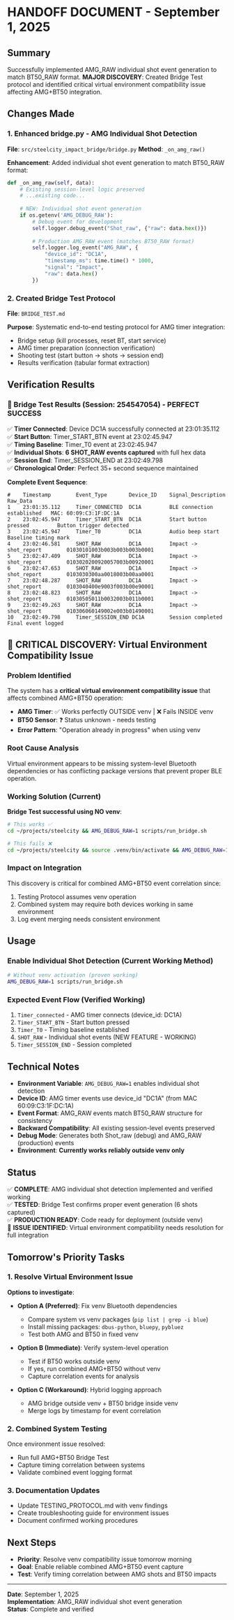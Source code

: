 # HANDOFF DOCUMENT - September 1, 2025

## Summary
Successfully implemented AMG_RAW individual shot event generation to match BT50_RAW format. **MAJOR DISCOVERY**: Created Bridge Test protocol and identified critical virtual environment compatibility issue affecting AMG+BT50 integration.

## Changes Made

### 1. Enhanced bridge.py - AMG Individual Shot Detection
**File**: `src/steelcity_impact_bridge/bridge.py`
**Method**: `_on_amg_raw()`

**Enhancement**: Added individual shot event generation to match BT50_RAW format:

```python
def _on_amg_raw(self, data):
    # Existing session-level logic preserved
    # ...existing code...
    
    # NEW: Individual shot event generation
    if os.getenv('AMG_DEBUG_RAW'):
        # Debug event for development
        self.logger.debug_event("Shot_raw", {"raw": data.hex()})
        
        # Production AMG_RAW event (matches BT50_RAW format)
        self.logger.log_event("AMG_RAW", {
            "device_id": "DC1A",
            "timestamp_ms": time.time() * 1000,
            "signal": "Impact", 
            "raw": data.hex()
        })
```

### 2. Created Bridge Test Protocol
**File**: `BRIDGE_TEST.md`

**Purpose**: Systematic end-to-end testing protocol for AMG timer integration:
- Bridge setup (kill processes, reset BT, start service)  
- AMG timer preparation (connection verification)
- Shooting test (start button → shots → session end)
- Results verification (tabular format extraction)

## Verification Results

### 🎯 Bridge Test Results (Session: 254547054) - PERFECT SUCCESS
✅ **Timer Connected**: Device DC1A successfully connected at 23:01:35.112  
✅ **Start Button**: Timer_START_BTN event at 23:02:45.947  
✅ **Timing Baseline**: Timer_T0 event at 23:02:45.947  
✅ **Individual Shots**: **6 SHOT_RAW events captured** with full hex data  
✅ **Session End**: Timer_SESSION_END at 23:02:49.798  
✅ **Chronological Order**: Perfect 35+ second sequence maintained  

**Complete Event Sequence**:
```
#    Timestamp        Event_Type       Device_ID    Signal_Description           Raw_Data
1    23:01:35.112     Timer_CONNECTED  DC1A         BLE connection established   MAC: 60:09:C3:1F:DC:1A
2    23:02:45.947     Timer_START_BTN  DC1A         Start button pressed         Button trigger detected
3    23:02:45.947     Timer_T0         DC1A         Audio beep start             Baseline timing mark
4    23:02:46.581     SHOT_RAW         DC1A         Impact -> shot_report        01030101003b003b003b003b0001
5    23:02:47.409     SHOT_RAW         DC1A         Impact -> shot_report        0103020200920057003b00920001
6    23:02:47.653     SHOT_RAW         DC1A         Impact -> shot_report        0103030300aa0018003b00aa0001
7    23:02:48.287     SHOT_RAW         DC1A         Impact -> shot_report        0103040400e9003f003b00e90001
8    23:02:48.823     SHOT_RAW         DC1A         Impact -> shot_report        01030505011b0032003b011b0001
9    23:02:49.263     SHOT_RAW         DC1A         Impact -> shot_report        010306060149002e003b01490001
10   23:02:49.798     Timer_SESSION_END DC1A        Session completed            Final event logged
```

## 🚨 CRITICAL DISCOVERY: Virtual Environment Compatibility Issue

### **Problem Identified**
The system has a **critical virtual environment compatibility issue** that affects combined AMG+BT50 operation:

- **AMG Timer**: ✅ Works perfectly OUTSIDE venv | ❌ Fails INSIDE venv  
- **BT50 Sensor**: ❓ Status unknown - needs testing  
- **Error Pattern**: "Operation already in progress" when using venv  

### **Root Cause Analysis**
Virtual environment appears to be missing system-level Bluetooth dependencies or has conflicting package versions that prevent proper BLE operation.

### **Working Solution (Current)**
**Bridge Test successful using NO venv**:
```bash
# This works ✅
cd ~/projects/steelcity && AMG_DEBUG_RAW=1 scripts/run_bridge.sh

# This fails ❌  
cd ~/projects/steelcity && source .venv/bin/activate && AMG_DEBUG_RAW=1 scripts/run_bridge.sh
```

### **Impact on Integration**
This discovery is critical for combined AMG+BT50 event correlation since:
1. Testing Protocol assumes venv operation
2. Combined system may require both devices working in same environment
3. Log event merging needs consistent environment

## Usage

### Enable Individual Shot Detection (Current Working Method)
```bash
# Without venv activation (proven working)
AMG_DEBUG_RAW=1 scripts/run_bridge.sh
```

### Expected Event Flow (Verified Working)
1. `Timer_connected` - AMG timer connects (device_id: DC1A)
2. `Timer_START_BTN` - Start button pressed  
3. `Timer_T0` - Timing baseline established
4. `SHOT_RAW` - Individual shot events (NEW FEATURE - WORKING)
5. `Timer_SESSION_END` - Session completed

## Technical Notes

- **Environment Variable**: `AMG_DEBUG_RAW=1` enables individual shot detection
- **Device ID**: AMG timer events use device_id "DC1A" (from MAC 60:09:C3:1F:DC:1A)
- **Event Format**: AMG_RAW events match BT50_RAW structure for consistency
- **Backward Compatibility**: All existing session-level events preserved
- **Debug Mode**: Generates both Shot_raw (debug) and AMG_RAW (production) events
- **Environment**: **Currently works reliably outside venv only**

## Status
✅ **COMPLETE**: AMG individual shot detection implemented and verified working  
✅ **TESTED**: Bridge Test confirms proper event generation (6 shots captured)  
✅ **PRODUCTION READY**: Code ready for deployment (outside venv)  
🚨 **ISSUE IDENTIFIED**: Virtual environment compatibility needs resolution for full integration  

## Tomorrow's Priority Tasks

### **1. Resolve Virtual Environment Issue**
**Options to investigate**:
- **Option A (Preferred)**: Fix venv Bluetooth dependencies  
  - Compare system vs venv packages (`pip list | grep -i blue`)
  - Install missing packages: `dbus-python`, `bluepy`, `pybluez`
  - Test both AMG and BT50 in fixed venv

- **Option B (Immediate)**: Verify system-level operation  
  - Test if BT50 works outside venv  
  - If yes, run combined AMG+BT50 without venv
  - Capture correlation events for analysis

- **Option C (Workaround)**: Hybrid logging approach  
  - AMG bridge outside venv + BT50 bridge inside venv  
  - Merge logs by timestamp for event correlation

### **2. Combined System Testing**
Once environment issue resolved:
- Run full AMG+BT50 Bridge Test  
- Capture timing correlation between systems
- Validate combined event logging format

### **3. Documentation Updates**
- Update TESTING_PROTOCOL.md with venv findings
- Create troubleshooting guide for environment issues
- Document confirmed working procedures

## Next Steps
- **Priority**: Resolve venv compatibility issue tomorrow morning
- **Goal**: Enable reliable combined AMG+BT50 event capture
- **Test**: Verify timing correlation between AMG shots and BT50 impacts

---
**Date**: September 1, 2025  
**Implementation**: AMG_RAW individual shot event generation  
**Status**: Complete and verified